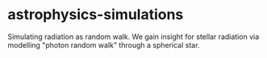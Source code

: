 # astrophysics-simulations
Simulating radiation as random walk.
We gain insight for stellar radiation via modelling "photon random walk" through a spherical star.
